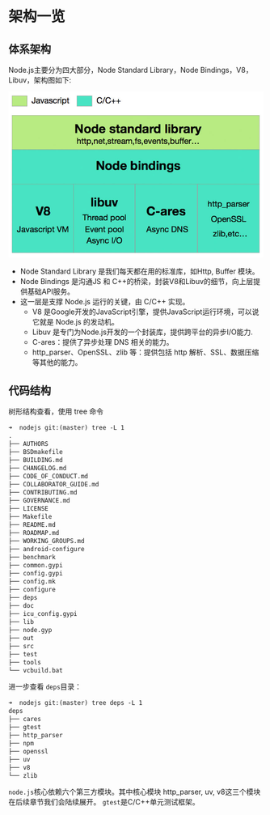 # 架构一览

## 体系架构

Node.js主要分为四大部分，Node Standard Library，Node Bindings，V8，Libuv，架构图如下:

![node.js](a9e67142615f49863438cc0086b594e48984d1c9.jpeg)

- Node Standard Library 是我们每天都在用的标准库，如Http, Buffer 模块。
- Node Bindings 是沟通JS 和 C++的桥梁，封装V8和Libuv的细节，向上层提供基础API服务。
- 这一层是支撑 Node.js 运行的关键，由 C/C++ 实现。
  - V8 是Google开发的JavaScript引擎，提供JavaScript运行环境，可以说它就是 Node.js 的发动机。
  - Libuv 是专门为Node.js开发的一个封装库，提供跨平台的异步I/O能力.
  - C-ares：提供了异步处理 DNS 相关的能力。
  - http_parser、OpenSSL、zlib 等：提供包括 http 解析、SSL、数据压缩等其他的能力。

## 代码结构

树形结构查看，使用 tree 命令

```shell
➜  nodejs git:(master) tree -L 1
.
├── AUTHORS
├── BSDmakefile
├── BUILDING.md
├── CHANGELOG.md
├── CODE_OF_CONDUCT.md
├── COLLABORATOR_GUIDE.md
├── CONTRIBUTING.md
├── GOVERNANCE.md
├── LICENSE
├── Makefile
├── README.md
├── ROADMAP.md
├── WORKING_GROUPS.md
├── android-configure
├── benchmark
├── common.gypi
├── config.gypi
├── config.mk
├── configure
├── deps
├── doc
├── icu_config.gypi
├── lib
├── node.gyp
├── out
├── src
├── test
├── tools
└── vcbuild.bat
```

进一步查看 `deps`目录：

```shell
➜  nodejs git:(master) tree deps -L 1
deps
├── cares
├── gtest
├── http_parser
├── npm
├── openssl
├── uv
├── v8
└── zlib
```

`node.js`核心依赖六个第三方模块。其中核心模块 http_parser, uv, v8这三个模块在后续章节我们会陆续展开。 `gtest`是C/C++单元测试框架。
